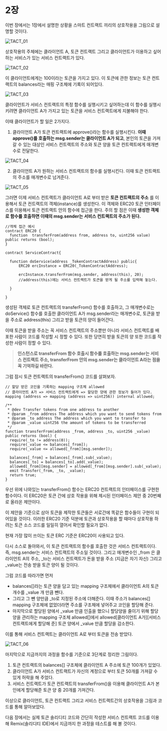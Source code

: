 # 2장


이번 장에서는 1장에서 설명한 상황을 스마트 컨트랙트 끼리의 상호작용을 그림으로 설명할 것이다.

![TACT_01](images/TCAT_01.png)

상호작용의 주체에는 클라이언트 A, 토큰 컨트랙트 그리고 클라이언트가 이용하고 싶어하는 서비스가 있는 서비스 컨트랙트가 있다.

![TACT_02](images/TCAT_02.png)

이 클라이언트에게는 100이라는 토큰을 가지고 있다.
이 토큰에 관한 정보는 토큰 컨트랙트의 balances라는 매핑 구조체에 기록이 되어있다.

![TACT_03](images/TCAT_03.png)

클라이언트가 서비스 컨트랙트의 특정 함수를 실행시키고 싶어하는데 이 함수를 실행시키려면 클라이언트 A가 가지고 있는 토큰을 서비스 컨트랙트에게 지불해야 한다.

이때 클라이언트가 할 일은 2가지다.

1. 클라이언트 A가 토큰 컨트랙트에 approve()라는 함수를 실행시킨다. **이때 approve()를 호출하는 msg.sender는 클라이언트 A가 되고**, 본인의 토큰을 가져갈 수 있는 대상인 서비스 컨트랙트의 주소와 토큰 양을 토큰 컨트랙트에게 매개변수로 전달한다.

![TACT_04](images/TCAT_04.png)

2. 클라이언트 A가 원하는 서비스 컨트랙트의 함수를 실행시킨다. 이때 토큰 컨트랙트의 주소를 매개변수로 넘겨준다.

![TACT_05](images/TCAT_05.png)

그러면 이제 서비스 컨트랙트가 클라이언트 A로 부터 받은 **토큰 컨트랙트의 주소** 를 이용해서 토큰 컨트랙트의 객체(instance)를 생성한다. 이 객체와 ERC20 토큰 인터페이스를 이용해서 토큰 컨트랙트 안의 함수에 접근을 한다.
주의 할 점은 이때 **생성한 객체로 함수를 호출하면 이때의 msg.sender는 서비스 컨트랙트의 주소가 된다.**

~~~Solidity
//객체 접근 예시
contract ERC20 {  
  function  transferFrom(address from, address to, uint256 value) public returns (bool);
}

contract ServiceContract{

  function doService(address _TokenContractAddress) public{
      ERC20 ercInstance = ERC20(_TokenContractAddress);

      ercInstance.transferFrom(msg.sender, address(this), 20);
      //address(this)에는 서비스 컨트랙트가 토큰을 받게 될 주소를 입력해 놓는다.

  }

}
~~~

생성된 객체로 토큰 컨트랙트의 transferFrom() 함수를 호출하고, 그 매개변수로는 doService() 함수를 호출한 클라이언트 A가 msg.sender라는 매개변수로, 토큰을 받을 주소로 address(this) 그리고 받을 토큰의 양이 들어간다.

이때 토큰을 받을 주소는 꼭 서비스 컨트랙트의 주소뿐만 아니라 서비스 컨트랙트를 배포한 사람이 코드를 작성할 시 정할 수 있다.
또한 당연히 받을 토큰의 양 또한 코드를 작성한 사람이 정할 수 있다.

> **인스턴스로 transferFrom 함수 호출시 함수를 호출하는 msg.sender는 서비스 컨트랙트 주소, transferFrom 안의 msg.sender는 클라이언트 A라는 점을 꼭 기억하길 바란다.**

그럼 잠시 토큰 컨트랙트의 transferFrom() 코드를 살펴보자.

~~~Solidity
// 할당 받은 코인을 기록하는 mapping 구조체 allowed
// 클라이언트 A가 => 서비스 컨트랙트에게 => 할당한 양에 관한 정보가 들어가 있다.
mapping (address => mapping (address => uint256)) internal allowed;

/**
 * @dev Transfer tokens from one address to another
 * @param _from address The address which you want to send tokens from
 * @param _to address The address which you want to transfer to
 * @param _value uint256 the amount of tokens to be transferred
 */
function transferFrom(address _from, address _to, uint256 _value) public returns (bool) {
  require(_to != address(0));
  require(_value <= balances[_from]);
  require(_value <= allowed[_from][msg.sender]);

  balances[_from] = balances[_from].sub(_value);
  balances[_to] = balances[_to].add(_value);
  allowed[_from][msg.sender] = allowed[_from][msg.sender].sub(_value);
  emit Transfer(_from, _to, _value);
  return true;
}
~~~

우선 위에 나와있는 transferFrom() 함수는 ERC20 컨트랙트의 인터페이스를 구현한 함수이다.
이 ERC20은 토큰 간에 상호 작용을 위해 제시된 인터페이스 제안 중 20번째로 올라온 제안이다.

이 제안을 기준으로 삼아 토큰을 제작한 토큰들은 서로간에 똑같은 함수들이 구현이 되어있을 것이다.
이러한 ERC20 기준 덕분에 토큰과 상호작용을 할 때마다 상호작용 하려는 토큰 소스 코드를 일일히 열어서 확인할 필요가 없다.

현재 가장 많이 쓰이는 토큰 ERC 기준은 ERC20이 사용되고 있다.

다시 소스로 돌아와서, 이 토큰 컨트랙트의 함수를 호출한 것은 서비스 컨트랙트이다.
즉, msg.sender는 서비스 컨트랙트의 주소일 것이다. 그리고 매개변수인 \_from 은 클라이언트 A의 주소, \_to는 서비스 컨트랙트가 돈을 받을 주소 (지금은 자기 자신) 그리고 \_value는 전송 받을 토큰 양이 될 것이다.

그럼 코드를 따라가면 먼저

- balances[]라는 토큰 양을 담고 있는 mapping 구조체에서 클라이언트 A의 토큰 개수를 \_value 개 만큼 뺀다.
- 그리고 그 뺀 양만큼 \_to로 지정된 주소에 더해준다. 이때 주소가 balances[] mapping 구조체에 없었더라면 주소를 구조체에 넣어주고 코인을 할당해 준다.
- 마지막으로 할당된 양에서 \_value 만큼 인출을 했으니 할당양을 줄이기 위해 할당양을 관리하는 mapping 구조체 allowed[]에서 allowed\[클라이언트 A가][서비스 컨트랙트에게 할당해 준] 토큰 양에서 \_value 만큼 할당을 감소한다.

이를 통해 서비스 컨트랙트는 클라이언트 A로 부터 토큰을 전송 받았다.

![TACT_06](images/TCAT_06.png)

마지막으로 지금까지의 과정을 함수를 기준으로 3단계로 정리한 그림이다.
1. 토큰 컨트랙트의 balances[] 구조체에 클라이언트 A 주소에 토큰 100개가 있었다.
2. 클라이언트 A가 서비스 컨트랙트가 자신의 계정으로 부터 토큰 50개를 가져갈 수 있게 허락을 해 주었다.
3. 서비스 컨트랙트가 토큰 컨트랙트의 transferFrom()을 이용해 클라이언트 A가 본인에게 할당해준 토큰 양 중 20개를 가져간다.

이상으로 클라이언트, 토큰 컨트랙트 그리고 서비스 컨트랙트간의 상호작용을 그림과 코드를 통해 알아보았다.

다음 장에서는 실제 토큰 솔리디티 코드와 간단히 작성한 서비스 컨트랙트 코드를 이용해 Remix(솔리디티 IDE)에서 지금까지 한 과정을 테스트를 해 볼 것이다.
